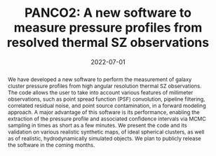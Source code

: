 ---
title: "PANCO2: A new software to measure pressure profiles from resolved thermal SZ observations"
collection: "publications"
category: "fa_procs"
permalink: /publications/2022EPJWC25700024K
link: https://ui.adsabs.harvard.edu/abs/2022EPJWC.25700024K/abstract
date: 2022-07-01
venue: "mm Universe @ NIKA2 - Observing the mm Universe with the NIKA2 Camera"
citation: "Kéruzoré, F., Artis, E., Macías-Pérez, J.-F., et al. (2022), mm Universe @ NIKA2 - Observing the mm Universe with the NIKA2 Camera, 257, 00025."
abstract: "We have developed a new software to perform the measurement of galaxy cluster pressure profiles from high angular resolution thermal SZ observations. The code allows the user to take into account various features of millimeter observations, such as point spread function (PSF) convolution, pipeline filtering, correlated residual noise, and point source contamination, in a forward modeling approach. A major advantage of this software is its performance, enabling the extraction of the pressure profile and associated confidence intervals via MCMC sampling in times as short as a few minutes. We present the code and its validation on various realistic synthetic maps, of ideal spherical clusters, as well as of realistic, hydrodynamically simulated objects. We plan to publicly release the software in the coming months."
---